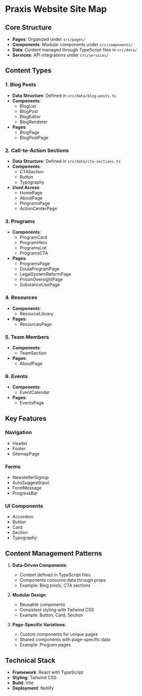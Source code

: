 # Praxis Website Site Map

## Core Structure
- **Pages**: Organized under `src/pages/`
- **Components**: Modular components under `src/components/`
- **Data**: Content managed through TypeScript files in `src/data/`
- **Services**: API integrations under `src/services/`

## Content Types

### 1. Blog Posts
- **Data Structure**: Defined in `src/data/blog-posts.ts`
- **Components**:
  - BlogList
  - BlogPost
  - BlogEditor
  - BlogRenderer
- **Pages**:
  - BlogPage
  - BlogPostPage

### 2. Call-to-Action Sections
- **Data Structure**: Defined in `src/data/cta-sections.ts`
- **Components**:
  - CTASection
  - Button
  - Typography
- **Used Across**:
  - HomePage
  - AboutPage
  - ProgramsPage
  - ActionCenterPage

### 3. Programs
- **Components**:
  - ProgramCard
  - ProgramHero
  - ProgramsList
  - ProgramsCTA
- **Pages**:
  - ProgramsPage
  - DoulaProgramPage
  - LegalSystemReformPage
  - PrisonOversightPage
  - SubstanceUsePage

### 4. Resources
- **Components**:
  - ResourceLibrary
- **Pages**:
  - ResourcesPage

### 5. Team Members
- **Components**:
  - TeamSection
- **Pages**:
  - AboutPage

### 6. Events
- **Components**:
  - EventCalendar
- **Pages**:
  - EventsPage

## Key Features

### Navigation
- Header
- Footer
- SitemapPage

### Forms
- NewsletterSignup
- AutoSuggestInput
- FormMessage
- ProgressBar

### UI Components
- Accordion
- Button
- Card
- Section
- Typography

## Content Management Patterns

1. **Data-Driven Components**:
   - Content defined in TypeScript files
   - Components consume data through props
   - Example: Blog posts, CTA sections

2. **Modular Design**:
   - Reusable components
   - Consistent styling with Tailwind CSS
   - Example: Button, Card, Section

3. **Page-Specific Variations**:
   - Custom components for unique pages
   - Shared components with page-specific data
   - Example: Program pages

## Technical Stack

- **Framework**: React with TypeScript
- **Styling**: Tailwind CSS
- **Build**: Vite
- **Deployment**: Netlify
